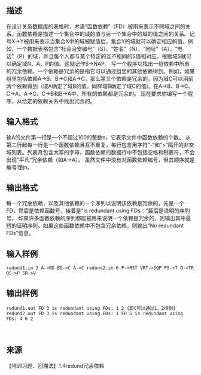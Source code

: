 ## 描述

在设计关系数据库的表格时，术语“函数依赖”（FD）被用来表示不同域之间的关系。函数依赖是描述一个集合中的域的值与另一个集合中的域的值之间的关系。记号X->Y被用来表示当集合X中的域被赋值后，集合Y的域就可以确定相应的值。例如，一个数据表格包含“社会治安编号”（S）、“姓名”（N）、“地址”（A）、“电话”（P）的域，并且每个人都与某个特定的互不相同的S值相对应，根据域S就可以确定域N、A、P的值。这就记作S->NAP。 写一个程序以找出一组依赖中所有的冗余依赖。一个依赖是冗余的是指它可以通过组里的其他依赖得到。例如，如果组里包括依赖A->B、B->C和A->C，那么第三个依赖是冗余的，因为域C可以用前两个依赖得到（域A确定了域B的值，同样域B确定了域C的值)。在A->B、B->C、C->A、A->C、C->B和B->A中，所有的依赖都是冗余的。 现在要求你编写一个程序，从给定的依赖关系中找出冗余的。 

## 输入格式

输A的文件第一行是一个不超过100的整数n，它表示文件中函数依赖的个数。 从第二行起每一行是一个函数依赖且互不重复，每行包含用字符“-”和“>”隔开的非空域列表。列表月包含大写的字母，函数依赖的数据行中不包括空格和制表符，不会出现“平凡”冗余依赖（如A->A）。 虽然文件中没有对函数依赖编号，但其顺序就是编号1到n。

## 输出格式

每一个冗余依赖，以及其他依赖的一个序列以说明该依赖是冗余的，先是一个FD，然后是依赖函数号，接着是"is redundant using FDs：”最后是说明的序列号。 如果许多函数依赖的序列都能被用来说明一个依赖是冗余的，则输出其中最短的证明序列。如果这些函数依赖中不包含冗余依赖，则输出“No redundant FDs”信息。 

## 输入样例

```plaintext
redund1.in 3 A->BD BD->C A->C redund2.in 6 P->RST VRT->SQP PS->T Q->TR QS->P SR->V 
```

## 输出样例

```plaintext
redund1.out FD 3 is redundant using FDs: 1 2 {即C可以通过1、2得到} redund2.out FD 3 is redundant using FDs: 1 FD 5 is redundant using FDs: 4 6 2 
```



 

## 来源

【培训习题．回溯法】1.4redund冗余依赖

